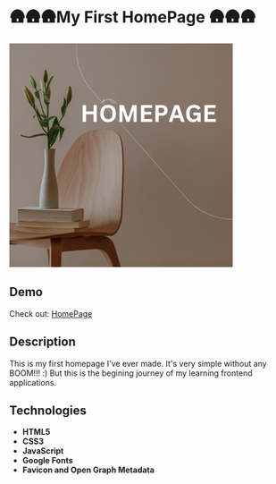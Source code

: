 # 🛖🛖🛖My First HomePage 🛖🛖🛖

<p>
   <img src='images/homepage.png' alt='homepage' width='400'/>
</p>
     
## Demo
Check out: [HomePage](https://devmatejekpiotr.github.io/homepage/)

## Description
This is my first homepage I've ever made. It's very simple without any BOOM!!! :) But this is the begining journey of my learning frontend applications.

## Technologies
- **HTML5**
- **CSS3**
- **JavaScript**
- **Google Fonts**
- **Favicon and Open Graph Metadata**
